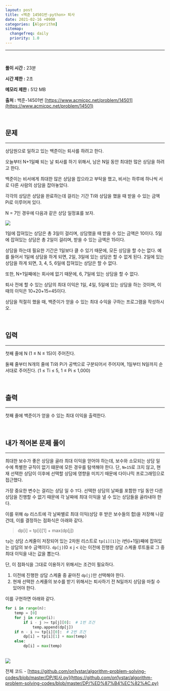 ```yaml
---
layout: post
title: <백준 14501번-python> 퇴사
date: 2021-02-16 +0900
categories: [Algorithm]
sitemap:
  changefreq: daily
  priority: 1.0
---
```


---

<br>

**풀이 시간 :** 23분

**시간 제한 :** 2초

**메모리 제한 :** 512 MB

**출처 :** 백준-14501번 [https://www.acmicpc.net/problem/14501](https://www.acmicpc.net/problem/14501)

<br>

## 문제

---

상담원으로 일하고 있는 백준이는 퇴사를 하려고 한다.

오늘부터 N+1일째 되는 날 퇴사를 하기 위해서, 남은 N일 동안 최대한 많은 상담을 하려고 한다.

백준이는 비서에게 최대한 많은 상담을 잡으라고 부탁을 했고, 비서는 하루에 하나씩 서로 다른 사람의 상담을 잡아놓았다.

각각의 상담은 상담을 완료하는데 걸리는 기간 Ti와 상담을 했을 때 받을 수 있는 금액 Pi로 이루어져 있다.

N = 7인 경우에 다음과 같은 상담 일정표를 보자.

<img src="{{'/public/img/algorithm/algorithm-8-1.png'}}">

1일에 잡혀있는 상담은 총 3일이 걸리며, 상담했을 때 받을 수 있는 금액은 10이다. 5일에 잡혀있는 상담은 총 2일이 걸리며, 받을 수 있는 금액은 15이다.

상담을 하는데 필요한 기간은 1일보다 클 수 있기 때문에, 모든 상담을 할 수는 없다. 예를 들어서 1일에 상담을 하게 되면, 2일, 3일에 있는 상담은 할 수 없게 된다. 2일에 있는 상담을 하게 되면, 3, 4, 5, 6일에 잡혀있는 상담은 할 수 없다.

또한, N+1일째에는 회사에 없기 때문에, 6, 7일에 있는 상담을 할 수 없다.

퇴사 전에 할 수 있는 상담의 최대 이익은 1일, 4일, 5일에 있는 상담을 하는 것이며, 이때의 이익은 10+20+15=45이다.

상담을 적절히 했을 때, 백준이가 얻을 수 있는 최대 수익을 구하는 프로그램을 작성하시오.

<br>

## 입력

---

첫째 줄에 N (1 ≤ N ≤ 15)이 주어진다.

둘째 줄부터 N개의 줄에 Ti와 Pi가 공백으로 구분되어서 주어지며, 1일부터 N일까지 순서대로 주어진다. (1 ≤ Ti ≤ 5, 1 ≤ Pi ≤ 1,000)

<br>

## 출력

---

첫째 줄에 백준이가 얻을 수 있는 최대 이익을 출력한다.

<br>

## 내가 적어본 문제 풀이

---

최대한 보수가 좋은 상담을 골라 최대 이익을 얻어야 하는데, 보수와 소모되는 상담 일 수에 특별한 규칙이 없기 떄문에 모든 경우를 탐색해야 한다. 단, `N=15`로 크지 않고, 현재 선택한 상담이 이후에 선택할 상담에 영향을 미치기 때문에 다이나믹 프로그래밍으로 접근했다.

가장 중요한 변수는 걸리는 상담 일 수 `T`다. 선택한 상담의 날짜를 포함한 `T`일 동안 다른 상담을 진행할 수 없기 때문에 각 날짜에 최대 이익을 낼 수 있는 상담들을 골라내야 한다.

이를 위해 `dp` 리스트에 각 날짜별로 최대 이익(상담 후 받은 보수들의 합)을 저장해 나갈건데, 이를 결정하는 점화식은 아래와 같다.

> dp[i] = tp[i][1] + max(dp[j])

`tp`는 상담 스케줄이 저장되어 있는 2차원 리스트로 `tp[i][1]`는 i번(i+1일)째에 잡혀있는 상담의 보수 금액이다. `dp[j]`(0 ≤ j < i)는 이전에 진행한 상담 스케줄 루트들로 그 중 최대 이익을 내는 값을 뽑는다.

단, 이 점화식을 그대로 이용하기 위해서는 조건이 필요하다.

1. 이전에 진행한 상담 스케줄 중 끝마친 `dp[j]`만 선택해야 한다.
2. 현재 선택한 스케줄의 보수를 받기 위해서는 퇴사하기 전 N일까지 상담을 마칠 수 있어야 한다.

이를 구현하면 아래와 같다.

```python
for i in range(n):
    temp = [0]
    for j in range(i):
        if i - j >= tp[j][0]:  # 1번 조건
            temp.append(dp[j])
    if n - i >= tp[i][0]:  # 2번 조건
        dp[i] = tp[i][1] + max(temp)
    else:
        dp[i] = max(temp)
```

<br>

<img src="{{'/public/img/algorithm/algorithm-8-2.png'}}">

<br>

전체 코드 - [https://github.com/on1ystar/algorithm-problem-solving-codes/blob/master/DP/퇴사.py](https://github.com/on1ystar/algorithm-problem-solving-codes/blob/master/DP/%ED%87%B4%EC%82%AC.py)
